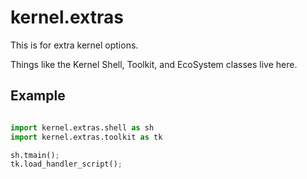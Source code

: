 # kernel.extras

This is for extra kernel options.

Things like the Kernel Shell, Toolkit, and EcoSystem classes live here.

## Example

```python

import kernel.extras.shell as sh
import kernel.extras.toolkit as tk

sh.tmain();
tk.load_handler_script();

```